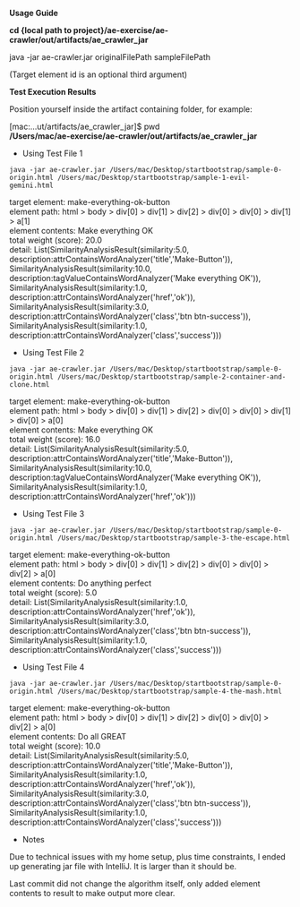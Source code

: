 **Usage Guide**

**cd {local path to project}/ae-exercise/ae-crawler/out/artifacts/ae_crawler_jar**

java -jar ae-crawler.jar originalFilePath sampleFilePath

(Target element id is an optional third argument)

**Test Execution Results**

Position yourself inside the artifact containing folder, for example:

[mac:...ut/artifacts/ae_crawler_jar]$ pwd  
**/Users/mac/ae-exercise/ae-crawler/out/artifacts/ae_crawler_jar**

* Using Test File 1

`java -jar ae-crawler.jar /Users/mac/Desktop/startbootstrap/sample-0-origin.html /Users/mac/Desktop/startbootstrap/sample-1-evil-gemini.html`  
  
target element: make-everything-ok-button  
element path: html > body > div[0] > div[1] > div[2] > div[0] > div[0] > div[1] > a[1]  
element contents: Make everything OK  
total weight (score): 20.0  
detail: List(SimilarityAnalysisResult(similarity:5.0, description:attrContainsWordAnalyzer('title','Make-Button')), SimilarityAnalysisResult(similarity:10.0, description:tagValueContainsWordAnalyzer('Make everything OK')), SimilarityAnalysisResult(similarity:1.0, description:attrContainsWordAnalyzer('href','ok')), SimilarityAnalysisResult(similarity:3.0, description:attrContainsWordAnalyzer('class','btn btn-success')), SimilarityAnalysisResult(similarity:1.0, description:attrContainsWordAnalyzer('class','success')))  

* Using Test File 2

`java -jar ae-crawler.jar /Users/mac/Desktop/startbootstrap/sample-0-origin.html /Users/mac/Desktop/startbootstrap/sample-2-container-and-clone.html`

target element: make-everything-ok-button  
element path: html > body > div[0] > div[1] > div[2] > div[0] > div[0] > div[1] > div[0] > a[0]  
element contents: Make everything OK  
total weight (score): 16.0  
detail: List(SimilarityAnalysisResult(similarity:5.0, description:attrContainsWordAnalyzer('title','Make-Button')), SimilarityAnalysisResult(similarity:10.0, description:tagValueContainsWordAnalyzer('Make everything OK')), SimilarityAnalysisResult(similarity:1.0, description:attrContainsWordAnalyzer('href','ok')))  

* Using Test File 3

`java -jar ae-crawler.jar /Users/mac/Desktop/startbootstrap/sample-0-origin.html /Users/mac/Desktop/startbootstrap/sample-3-the-escape.html`

target element: make-everything-ok-button  
element path: html > body > div[0] > div[1] > div[2] > div[0] > div[0] > div[2] > a[0]  
element contents: Do anything perfect  
total weight (score): 5.0  
detail: List(SimilarityAnalysisResult(similarity:1.0, description:attrContainsWordAnalyzer('href','ok')), SimilarityAnalysisResult(similarity:3.0, description:attrContainsWordAnalyzer('class','btn btn-success')), SimilarityAnalysisResult(similarity:1.0, description:attrContainsWordAnalyzer('class','success')))  

* Using Test File 4

`java -jar ae-crawler.jar /Users/mac/Desktop/startbootstrap/sample-0-origin.html /Users/mac/Desktop/startbootstrap/sample-4-the-mash.html`

target element: make-everything-ok-button  
element path: html > body > div[0] > div[1] > div[2] > div[0] > div[0] > div[2] > a[0]  
element contents: Do all GREAT  
total weight (score): 10.0    
detail: List(SimilarityAnalysisResult(similarity:5.0, description:attrContainsWordAnalyzer('title','Make-Button')), SimilarityAnalysisResult(similarity:1.0, description:attrContainsWordAnalyzer('href','ok')), SimilarityAnalysisResult(similarity:3.0, description:attrContainsWordAnalyzer('class','btn btn-success')), SimilarityAnalysisResult(similarity:1.0, description:attrContainsWordAnalyzer('class','success')))  

* Notes

Due to technical issues with my home setup, plus time constraints, I ended up generating jar file with IntelliJ. It is
larger than it should be.

Last commit did not change the algorithm itself, only added element contents to result to make output more clear.





